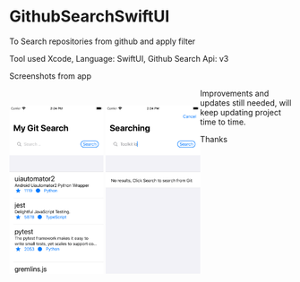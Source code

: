 # GithubSearchSwiftUI
To Search repositories from github and apply filter



Tool used Xcode, Language: SwiftUI, Github Search Api: v3



Screenshots from app
<p style="float:left">
</br><img src="/screenshot_1.png" height="300">

<img src="/screenshot_2.png" height="300">
</p>

Improvements and updates still needed, will keep updating project time to time.

Thanks
